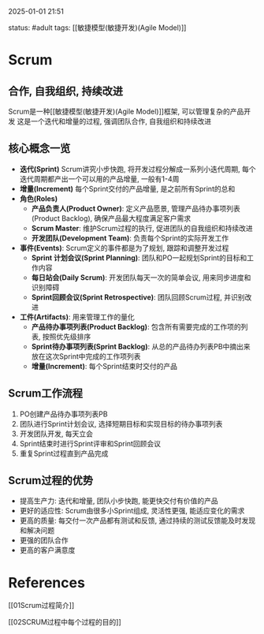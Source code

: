 2025-01-01    21:51

status: #adult 
tags: [[敏捷模型(敏捷开发)(Agile Model)]]


# Scrum

## 合作, 自我组织, 持续改进

Scrum是一种[[敏捷模型(敏捷开发)(Agile Model)]]框架, 可以管理复杂的产品开发
这是一个迭代和增量的过程, 强调团队合作, 自我组织和持续改进

## 核心概念一览

- **迭代(Sprint)**
	Scrum讲究小步快跑, 将开发过程分解成一系列小迭代周期, 每个迭代周期都产出一个可以用的产品增量, 一般有1-4周
- **增量(Increment)**
	每个Sprint交付的产品增量, 是之前所有Sprint的总和
- **角色(Roles)**
	- **产品负责人(Product Owner)**: 定义产品愿景, 管理产品待办事项列表(Product Backlog), 确保产品最大程度满足客户需求
	- **Scrum Master**: 维护Scrum过程的执行, 促进团队的自我组织和持续改进
	- **开发团队(Development Team)**: 负责每个Sprint的实际开发工作
- **事件(Events)**: Scrum定义的事件都是为了规划, 跟踪和调整开发过程
	- **Sprint 计划会议(Sprint Planning)**: 团队和PO一起规划Sprint的目标和工作内容
	- **每日站会(Daily Scrum)**: 开发团队每天一次的简单会议, 用来同步进度和识别障碍
	- **Sprint回顾会议(Sprint Retrospective)**: 团队回顾Scrum过程, 并识别改进
- **工件(Artifacts)**: 用来管理工作的量化
	- **产品待办事项列表(Product Backlog)**: 包含所有需要完成的工作项的列表, 按照优先级排序
	- **Sprint待办事项列表(Sprint Backlog)**: 从总的产品待办列表PB中摘出来放在这次Sprint中完成的工作项列表
	- **增量(Increment)**: 每个Sprint结束时交付的产品


## Scrum工作流程

1. PO创建产品待办事项列表PB
2. 团队进行Sprint计划会议, 选择短期目标和实现目标的待办事项列表
3. 开发团队开发, 每天立会
4. Sprint结束时进行Sprint评审和Sprint回顾会议
5. 重复Sprint过程直到产品完成


## Scrum过程的优势

- 提高生产力: 迭代和增量, 团队小步快跑, 能更快交付有价值的产品
- 更好的适应性: Scrum由很多小Sprint组成, 灵活性更强, 能适应变化的需求
- 更高的质量: 每交付一次产品都有测试和反馈, 通过持续的测试反馈能及时发现和解决问题
- 更强的团队合作
- 更高的客户满意度


# References

[[01Scrum过程简介]]

[[02SCRUM过程中每个过程的目的]]
